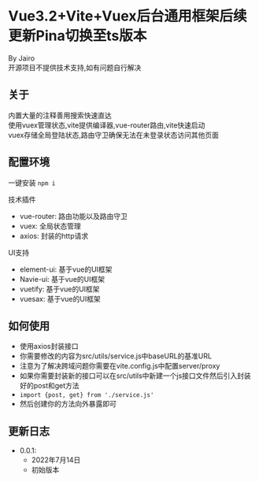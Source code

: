 # Vue3.2+Vite+Vuex后台通用框架后续更新Pina切换至ts版本

By Jairo<br/>
开源项目不提供技术支持,如有问题自行解决

## 关于

内置大量的注释善用搜索快速直达<br/>
使用vuex管理状态,vite提供编译器,vue-router路由,vite快速启动<br/>
vuex存储全局登陆状态,路由守卫确保无法在未登录状态访问其他页面<br/>

## 配置环境

一键安装 <code>npm i</code><br/>

技术插件

- vue-router: 路由功能以及路由守卫<br/>
- vuex: 全局状态管理<br/>
- axios: 封装的http请求<br/>

UI支持

- element-ui: 基于vue的UI框架<br/>
- Navie-ui: 基于vue的UI框架<br/>
- vuetify: 基于vue的UI框架<br/>
- vuesax: 基于vue的UI框架<br/>

## 如何使用

- 使用axios封装接口
- 你需要修改的内容为src/utils/service.js中baseURL的基准URL
- 注意为了解决跨域问题你需要在vite.config.js中配置server/proxy
- 如果你需要封装新的接口可以在src/utils中新建一个js接口文件然后引入封装好的post和get方法
- <code>import {post, get} from './service.js'</code>
- 然后创建你的方法向外暴露即可

## 更新日志

- 0.0.1:
    - 2022年7月14日
    - 初始版本
